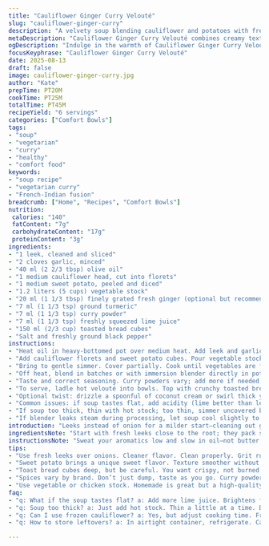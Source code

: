 ```yaml
---
title: "Cauliflower Ginger Curry Velouté"
slug: "cauliflower-ginger-curry"
description: "A velvety soup blending cauliflower and potatoes with fresh ginger and fragrant curry powder. Sautéed onion and garlic build the base; simmered gently until veggies soften, then pureed until silky smooth. Lemon juice brightens the flavor. Finished with crunchy toasted bread cubes. Adaptable for chicken or vegetable stock; a touch of cream or coconut milk can be added for richness. Timing relies on vegetable tenderness, not the clock. The aroma of ginger and curry develops during simmer. Suitable for lactose-free and nut-free diets. Practical, straightforward, focuses on texture and color cues to judge readiness."
metaDescription: "Cauliflower Ginger Curry Velouté combines creamy textures with robust flavors for a unique soup experience."
ogDescription: "Indulge in the warmth of Cauliflower Ginger Curry Velouté. Creamy, spicy, and comforting soup perfect for any occasion."
focusKeyphrase: "Cauliflower Ginger Curry Velouté"
date: 2025-08-13
draft: false
image: cauliflower-ginger-curry.jpg
author: "Kate"
prepTime: PT20M
cookTime: PT25M
totalTime: PT45M
recipeYield: "6 servings"
categories: ["Comfort Bowls"]
tags:
- "soup"
- "vegetarian"
- "curry"
- "healthy"
- "comfort food"
keywords:
- "soup recipe"
- "vegetarian curry"
- "French-Indian fusion"
breadcrumb: ["Home", "Recipes", "Comfort Bowls"]
nutrition: 
 calories: "140"
 fatContent: "7g"
 carbohydrateContent: "17g"
 proteinContent: "3g"
ingredients:
- "1 leek, cleaned and sliced"
- "2 cloves garlic, minced"
- "40 ml (2 2/3 tbsp) olive oil"
- "1 medium cauliflower head, cut into florets"
- "1 medium sweet potato, peeled and diced"
- "1.2 liters (5 cups) vegetable stock"
- "20 ml (1 1/3 tbsp) finely grated fresh ginger (optional but recommended)"
- "7 ml (1 1/3 tsp) ground turmeric"
- "7 ml (1 1/3 tsp) curry powder"
- "7 ml (1 1/3 tsp) freshly squeezed lime juice"
- "150 ml (2/3 cup) toasted bread cubes"
- "Salt and freshly ground black pepper"
instructions:
- "Heat oil in heavy-bottomed pot over medium heat. Add leek and garlic. Stir often. Cook until translucent and fragrant, about 4-5 minutes; don't brown, that kills sweetness."
- "Add cauliflower florets and sweet potato cubes. Pour vegetable stock to cover veggies by an inch. Season modestly with salt and pepper."
- "Bring to gentle simmer. Cover partially. Cook until vegetables are fork-tender and edges start to show signs of breakdown, 20-25 minutes; check by piercing sweet potato, it should slide off easily, cauliflower soft but not mushy."
- "Off heat, blend in batches or with immersion blender directly in pot. Puree until velvety and free of lumps. Add ginger, turmeric, curry powder, and lime juice while blending. Adjust texture with more stock if too thick."
- "Taste and correct seasoning. Curry powders vary; add more if needed, but do it incrementally to avoid overpowering."
- "To serve, ladle hot velouté into bowls. Top with crunchy toasted bread cubes to add texture contrast."
- "Optional twist: drizzle a spoonful of coconut cream or swirl thick yogurt on top to deepen mouthfeel, especially for vegetarian version."
- "Common issues: if soup tastes flat, add acidity (lime better than lemon here) and ensure salt is proper."
- "If soup too thick, thin with hot stock; too thin, simmer uncovered briefly, stirring to avoid scorching."
- "If blender leaks steam during processing, let soup cool slightly to avoid splattering."
introduction: "Leeks instead of onion for a milder start—cleaning out grit is key. Garlic minced fine for quick aroma lift but watch browning. Olive oil replaces butter here; higher smoke point, layers flavor differently. Sweet potato swapped in for starchy punch, slow melt, adds gentle sweetness and creamy texture. Turmeric joins curry powder, earthy warmth, gives golden hue that screams flavor without overcomplicating. Don’t rush the simmer; vegetables should soft-enough for effortless blending, but you don't want mush. The soup’s body depends on the right balance of solids to liquids—too watery lacks presence; too thick feels heavy. Spices measured out but adjusted live in the bowl because powders vary by brand and age—the nose and palate know best. Toasted bread cubes yield textural counterpoints, soggy bread is dead weight—toast them deeply but carefully, so they’re crisp without burning. Dinner timing? Watch vegetable readiness, rely on feel not the clock. Serve piping hot, stir gently before pouring; you’ll smell fresh ginger and curry hitting the air, inviting and bold but restrained."
ingredientsNote: "Start with fresh leeks close to the root; they pack sweetness better than generic onions and blend more uniformly once cooked down. If you prefer, use yellow onion but reduce quantities slightly—it can overpower the delicate cauliflower character. The sweet potato is a subtle game-changer here: it brings natural thickening and a rounded mouthfeel without the starchiness of regular potato. Use firm, not sprouted tubers to avoid off flavor. Fresh ginger adds brightness and a zing—grate finely just before use or else it will start drying out and losing punch. Curry powder brands differ widely: pick one labeled medium heat, balanced spice, or make your own blend with cumin and coriander. Turmeric can stain your hands and utensils; use gloves or wash quickly. Vegetable stock can be homemade or high-quality carton, but chicken stock works if you’re not vegetarian and want a more savory backbone. Lemon juice replaced with lime here for sharper citrus edge. Toasted bread cubes from sturdy bread like sourdough or baguette hold up best; stale bread sliced and air-dried makes excellent crunch if no fresh on hand."
instructionsNote: "Sweat your aromatics low and slow in oil—not butter here—to avoid bitterness and loss of those seminal sweet notes. Stir often; a quiet sizzle sound is what you want. Once the veggies hit the pot, don’t rush the simmer; bubbles should be gentle—vigorous boil bruises tender florets and turns the soup dull in color and flavor. Cover partially to prevent too much evaporation at first; uncover near the end to concentrate the flavors if soup feels watery. Fork test your sweet potato and cauliflower before blending—should yield easily but maintain shape enough to avoid a mealy grind. Blending while hot can be dangerous; use a sturdy lid, vent carefully, or blend in batches to avoid accidents. Adding spices during blending enables even distribution without burning them in the pan. Adjust thickness after blending—not before. Salt last; soup tastes better after everything is integrated. Add acidic lime juice to brighten, balancing sweetness and spice. Don’t skip the garnish; croûtons bring crunch and textural play, essential to contrast the velouté's velvet nature."
tips:
- "Use fresh leeks over onions. Cleaner flavor. Clean properly. Grit ruins the soup. Sauté gently so natural sweetness blooms instead of bitterness. Watch for browning."
- "Sweet potato brings a unique sweet flavor. Texture smoother without the heaviness of regular potatoes. Look for firm ones, no sprouts. If you can find purple! Great color too."
- "Toast bread cubes deep, but be careful. You want crispy, not burned. Sturdy breads like sourdough hold up best. No soggy nonsense, needs crunch to balance creaminess."
- "Spices vary by brand. Don’t just dump, taste as you go. Curry powders can be potent. Start small, build flavor. Adjust with acids like lime or more spices."
- "Use vegetable or chicken stock. Homemade is great but a high-quality carton works too. It changes the soup base dramatically. Always taste and adjust seasoning last."
faq:
- "q: What if the soup tastes flat? a: Add more lime juice. Brightens flavor. Adjust salt too. Don’t skip that. Check if spices are lively enough."
- "q: Soup too thick? a: Just add hot stock. Thin a little at a time. Don’t rush. Too thin? Let it simmer uncovered. Stir to avoid sticking."
- "q: Can I use frozen cauliflower? a: Yes, but adjust cooking time. Frozen cooks faster. Check tenderness before blending. If mush, don’t expect great texture."
- "q: How to store leftovers? a: In airtight container, refrigerate. Can stay for 3 days. Reheat gently. Add splash of stock if too thick. Freezing works too for later meals."

---
```

